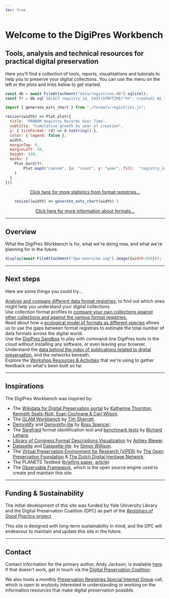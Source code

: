 ```yaml
---
toc: true
---
```


# Welcome to the DigiPres Workbench

## Tools, analysis and technical resources for practical digital preservation

Here you'll find a collection of tools, reports, visualisations and tutorials to help you to preserve your digital collections. You can use the menu on the left or the plots and links below to get started.


```js
const db = await FileAttachment("data/registries.db").sqlite();
const fr = db.sql`SELECT registry_id, CAST(STRFTIME("%Y", created) AS INT) AS year, COUNT(*) as count FROM formats WHERE registry_id == 'pronom' GROUP BY year ORDER BY year;`;
```


```js
import { generate_exts_chart } from "./formats/registries.js";
```

<div class="grid grid-cols-2" style="grid-auto-rows: auto;">
  <div class="card">

```js
resize((width) => Plot.plot({
  title: 'PRONOM Registry Records Over Time',
  subtitle: "Cumulative growth by year of creation",
  y: { tickFormat: (d) => d.toString() },
  color: { legend: false },
  width,
  marginTop: 0,
  marginLeft: 50,
  height: 420,
  marks: [
    Plot.barX(fr, 
        Plot.mapX("cumsum", {x: "count", y: "year", fill:  "registry_id", tip: true, sort: { y: "-y" } })
    )
  ] 
}))
```

  <p style="text-align: center"><a href="./formats/about">Click here for more statistics from format registries...</a></p>
  </div>
  <div class="card">

```js
    resize((width) => generate_exts_chart(width) )
```

  <p style="text-align: center"><a href="./formats/">Click here for more information about formats...</a></p>
  </div>
</div>


---

## Overview
What the DigiPres Workbench is for, what we're doing now, and what we're planning for in the future.

```js
display(await FileAttachment("dpw-overview.svg").image({width:650}));
```

---

## Next steps

Here are some things you could try...

<div class="grid grid-cols-4">
  <div class="card">
    <a href="./formats/">Analyse and compare different data format registries</a>, to find out which ones might help you understand your digital collections.
  </div>
  <div class="card">
    Use collection format profiles to <a href="./formats/profiles">compare your own collections against other collections and against the various format registries.</a>
  </div>
  <div class="card">
    Read about how a <a href="./formats/species">ecological model of formats as different species</a> allows us to use the gaps between format registries to estimate the total number of data formats across the digital world.
  </div>
  <div class="card">
    Use the <a href="./tools/sandbox">DigiPres Sandbox</a> to play with command-line DigiPres tools in the cloud without installing any software, or even leaving your browser.
  </div>
  <div class="card">
    Understand the <a href="./publications/">data behind the index of publications related to digital preservation</a>, and the networks beneath.
  </div>
  <div class="card">
    Explore the <a href="./workshops/">Workshop Resources & Activities</a> that we're using to gather feedback on what's been built so far.
  </div>
</div>


---

## Inspirations

The DigiPres Workbench was inspired by:

- The [Wikidata for Digital Preservation portal](https://wikidp.org/) by [Katherine Thornton, Kenneth Seals-Nutt, Euan Cochrane & Carl Wilson](https://wikidp.org/about).
- The [GLAM Workbench](https://glam-workbench.net/) by [Tim Sherratt](https://timsherratt.au/).
- [Demystify](http://exponentialdecay.co.uk/blog/demystify-lite-and-demystify-2-0-0-released/) and [Demystify-lite](https://ross-spencer.github.io/demystify-lite/) by [Ross Spencer](http://exponentialdecay.co.uk/).
- The [Siegfried](https://www.itforarchivists.com/siegfried) format identification tool and [benchmark tests](https://www.itforarchivists.com/siegfried/benchmarks) by [Richard Lehane](https://www.itforarchivists.com/).
- [Library of Congress Format Descriptions Visualization](https://bits.ashleyblewer.com/blog/2023/12/04/library-of-congress-format-description-visualization/) by [Ashley Blewer](https://ashleyblewer.com/).
- [Datasette](https://datasette.io/) and [Datasette-lite](https://lite.datasette.io/).
 by [Simon Willison](https://simonwillison.net/).
- The [Virtual Preservation Environment for Research (ViPER)](https://viper.openpreservation.org/) by [The Open Preservation Foundation](https://openpreservation.org/) & [The Dutch Digital Heritage Network](https://netwerkdigitaalerfgoed.nl/en/).
- The PLANETS Testbed ([briefing paper](https://www.dcc.ac.uk/guidance/briefing-papers/technology-watch-papers/planets-testbed), [article](https://journal.code4lib.org/articles/83))
 - The [Observable Framework](https://observablehq.com/framework/), which is the open source engine used to create and maintain this site.

---

## Funding & Sustainability

The initial development of this site was funded by Yale University Library and the Digital Preservation Coalition (DPC) as part of the [_Registries of Good Practice_ project](https://github.com/digipres/registries-of-practice-project).

This site is designed with long-term sustainability in mind, and the DPC will endeavour to maintain and update this site in the future.


---

## Contact

Contact information for the primary author, Andy Jackson, is available [here](https://anjackson.net/). If that doesn't work, get in touch via the [Digital Preservation Coalition](https://www.dpconline.org/).

We also hosts a monthly [Preservation Registries Special Interest Group](https://www.dpconline.org/digipres/pr-sig) call, which is open to anybody interested in understanding or working on the information resources that make digital preservation possible.